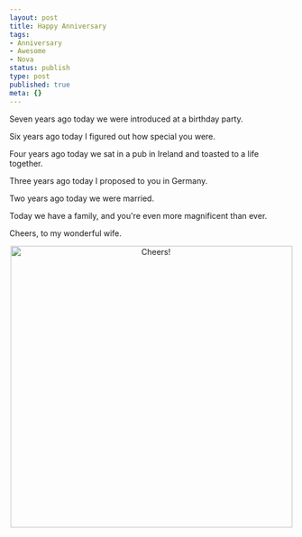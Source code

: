 ```yaml
---
layout: post
title: Happy Anniversary
tags:
- Anniversary
- Awesome
- Nova
status: publish
type: post
published: true
meta: {}
---
```

Seven years ago today we were introduced at a birthday party.

Six years ago today I figured out how special you were.

Four years ago today we sat in a pub in Ireland and toasted to a life together.

Three years ago today I proposed to you in Germany.

Two years ago today we were married.

Today we have a family, and you're even more magnificent than ever.

Cheers, to my wonderful wife.

<div style="text-align:center;"><a href="http://www.flickr.com/photos/20417698@N00/2342072638" title="View 'Cheers!' on Flickr.com"><img src="http://farm4.static.flickr.com/3224/2342072638_d3a413618f.jpg" alt="Cheers!" border="0" width="500" height="500" /></a></div>

